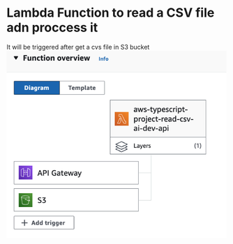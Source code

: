 # Lambda Function to read a CSV file adn proccess it

It will be triggered after get a cvs file in S3 bucket
![flow](./images-docs/triggered-s3.png)
